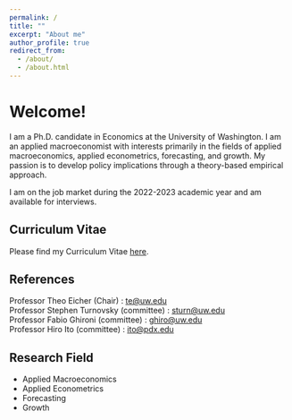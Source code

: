 ```yaml
---
permalink: /
title: ""
excerpt: "About me"
author_profile: true
redirect_from: 
  - /about/
  - /about.html
---
```


Welcome! 
======
I am a Ph.D. candidate in Economics at the University of Washington.
I am an applied macroeconomist with interests primarily in the fields of applied macroeconomics, applied econometrics, forecasting, and growth. My passion is to develop policy implications through a theory-based empirical approach.

I am on the job market during the 2022-2023 academic year and am available for interviews. 

Curriculum Vitae
------
Please find my Curriculum Vitae [here](https://Reina-Kawai.github.io/files/cv_Kawai_Reina_latest.pdf).


References
------
Professor Theo Eicher (Chair) : [te@uw.edu](mailto:te@uw.edu) <br/>
Professor Stephen Turnovsky (committee) : [sturn@uw.edu](mailto:sturn@uw.edu) <br/>
Professor Fabio Ghironi (committee) : [ghiro@uw.edu](mailto:ghiro@uw.edu) <br/>
Professor Hiro Ito (committee) : [ito@pdx.edu](mailto:ito@pdx.edu)


Research Field
------
* Applied Macroeconomics
* Applied Econometrics
* Forecasting
* Growth
  
